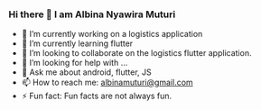 ### Hi there 👋 I am Albina Nyawira Muturi



- 🔭 I’m currently working on a logistics application
- 🌱 I’m currently learning flutter
- 👯 I’m looking to collaborate on the logistics flutter application.
- 🤔 I’m looking for help with ...
- 💬 Ask me about android, flutter, JS
- 📫 How to reach me: albinamuturi@gmail.com
- ⚡ Fun fact: Fun facts are not always fun. 

